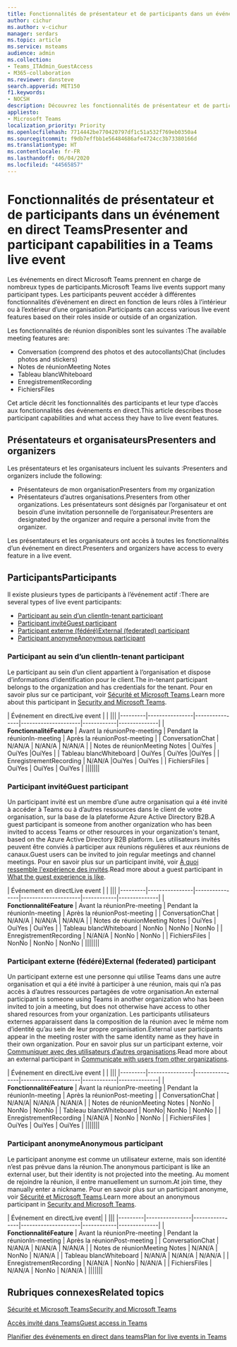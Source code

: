```yaml
---
title: Fonctionnalités de présentateur et de participants dans un événement en direct Teams
author: cichur
ms.author: v-cichur
manager: serdars
ms.topic: article
ms.service: msteams
audience: admin
ms.collection:
- Teams_ITAdmin_GuestAccess
- M365-collaboration
ms.reviewer: dansteve
search.appverid: MET150
f1.keywords:
- NOCSH
description: Découvrez les fonctionnalités de présentateur et de participants dans un événement en direct Teams.
appliesto:
- Microsoft Teams
localization_priority: Priority
ms.openlocfilehash: 7714442be770420797df1c51a532f769eb0350a4
ms.sourcegitcommit: f9db7effbb1e56484686afe4724cc3b73380166d
ms.translationtype: HT
ms.contentlocale: fr-FR
ms.lasthandoff: 06/04/2020
ms.locfileid: "44565857"
---
```

<a name="presenter-and-participant-capabilities-in-a-teams-live-event"></a><span data-ttu-id="1da40-103">Fonctionnalités de présentateur et de participants dans un événement en direct Teams</span><span class="sxs-lookup"><span data-stu-id="1da40-103">Presenter and participant capabilities in a Teams live event</span></span>
======================================================

<span data-ttu-id="1da40-104">Les événements en direct Microsoft Teams prennent en charge de nombreux types de participants.</span><span class="sxs-lookup"><span data-stu-id="1da40-104">Microsoft Teams live events support many participant types.</span></span> <span data-ttu-id="1da40-105">Les participants peuvent accéder à différentes fonctionnalités d’événement en direct en fonction de leurs rôles à l’intérieur ou à l’extérieur d’une organisation.</span><span class="sxs-lookup"><span data-stu-id="1da40-105">Participants can access various live event features based on their roles inside or outside of an organization.</span></span>

<span data-ttu-id="1da40-106">Les fonctionnalités de réunion disponibles sont les suivantes :</span><span class="sxs-lookup"><span data-stu-id="1da40-106">The available meeting features are:</span></span>

- <span data-ttu-id="1da40-107">Conversation (comprend des photos et des autocollants)</span><span class="sxs-lookup"><span data-stu-id="1da40-107">Chat (includes photos and stickers)</span></span>
- <span data-ttu-id="1da40-108">Notes de réunion</span><span class="sxs-lookup"><span data-stu-id="1da40-108">Meeting Notes</span></span>
- <span data-ttu-id="1da40-109">Tableau blanc</span><span class="sxs-lookup"><span data-stu-id="1da40-109">Whiteboard</span></span>
- <span data-ttu-id="1da40-110">Enregistrement</span><span class="sxs-lookup"><span data-stu-id="1da40-110">Recording</span></span>
- <span data-ttu-id="1da40-111">Fichiers</span><span class="sxs-lookup"><span data-stu-id="1da40-111">Files</span></span>

<span data-ttu-id="1da40-112">Cet article décrit les fonctionnalités des participants et leur type d’accès aux fonctionnalités des événements en direct.</span><span class="sxs-lookup"><span data-stu-id="1da40-112">This article describes those participant capabilities and what access they have to live event features.</span></span>

## <a name="presenters-and-organizers"></a><span data-ttu-id="1da40-113">Présentateurs et organisateurs</span><span class="sxs-lookup"><span data-stu-id="1da40-113">Presenters and organizers</span></span>

<span data-ttu-id="1da40-114">Les présentateurs et les organisateurs incluent les suivants :</span><span class="sxs-lookup"><span data-stu-id="1da40-114">Presenters and organizers include the following:</span></span>

- <span data-ttu-id="1da40-115">Présentateurs de mon organisation</span><span class="sxs-lookup"><span data-stu-id="1da40-115">Presenters from my organization</span></span>
- <span data-ttu-id="1da40-116">Présentateurs d’autres organisations.</span><span class="sxs-lookup"><span data-stu-id="1da40-116">Presenters from other organizations.</span></span> <span data-ttu-id="1da40-117">Les présentateurs sont désignés par l’organisateur et ont besoin d’une invitation personnelle de l’organisateur.</span><span class="sxs-lookup"><span data-stu-id="1da40-117">Presenters are designated by the organizer and require a personal invite from the organizer.</span></span>

<span data-ttu-id="1da40-118">Les présentateurs et les organisateurs ont accès à toutes les fonctionnalités d’un événement en direct.</span><span class="sxs-lookup"><span data-stu-id="1da40-118">Presenters and organizers have access to every feature in a live event.</span></span>

## <a name="participants"></a><span data-ttu-id="1da40-119">Participants</span><span class="sxs-lookup"><span data-stu-id="1da40-119">Participants</span></span>

<span data-ttu-id="1da40-120">Il existe plusieurs types de participants à l’événement actif :</span><span class="sxs-lookup"><span data-stu-id="1da40-120">There are several types of live event participants:</span></span>

- [<span data-ttu-id="1da40-121">Participant au sein d’un client</span><span class="sxs-lookup"><span data-stu-id="1da40-121">In-tenant participant</span></span>](#in-tenant-participant)
- [<span data-ttu-id="1da40-122">Participant invité</span><span class="sxs-lookup"><span data-stu-id="1da40-122">Guest participant</span></span>](#guest-participant)
- [<span data-ttu-id="1da40-123">Participant externe (fédéré)</span><span class="sxs-lookup"><span data-stu-id="1da40-123">External (federated) participant</span></span>](#external-federated-participant)
- [<span data-ttu-id="1da40-124">Participant anonyme</span><span class="sxs-lookup"><span data-stu-id="1da40-124">Anonymous participant</span></span>](#anonymous-participant)

### <a name="in-tenant-participant"></a><span data-ttu-id="1da40-125">Participant au sein d’un client</span><span class="sxs-lookup"><span data-stu-id="1da40-125">In-tenant participant</span></span>

<span data-ttu-id="1da40-126">Le participant au sein d’un client appartient à l’organisation et dispose d’informations d’identification pour le client.</span><span class="sxs-lookup"><span data-stu-id="1da40-126">The in-tenant participant belongs to the organization and has credentials for the tenant.</span></span> <span data-ttu-id="1da40-127">Pour en savoir plus sur ce participant, voir [Sécurité et Microsoft Teams](teams-security-guide.md#participant-types).</span><span class="sxs-lookup"><span data-stu-id="1da40-127">Learn more about this participant in [Security and Microsoft Teams](teams-security-guide.md#participant-types).</span></span>

| <span data-ttu-id="1da40-128">Événement en direct</span><span class="sxs-lookup"><span data-stu-id="1da40-128">Live event</span></span> |  | |||
|---------|----------------|----------------|---------------------|------------|--------------|
|  <span data-ttu-id="1da40-129">**Fonctionnalité**</span><span class="sxs-lookup"><span data-stu-id="1da40-129">**Feature**</span></span>       | <span data-ttu-id="1da40-130">Avant la réunion</span><span class="sxs-lookup"><span data-stu-id="1da40-130">Pre-meeting</span></span> | <span data-ttu-id="1da40-131">Pendant la réunion</span><span class="sxs-lookup"><span data-stu-id="1da40-131">In-meeting</span></span> | <span data-ttu-id="1da40-132">Après la réunion</span><span class="sxs-lookup"><span data-stu-id="1da40-132">Post-meeting</span></span> |
| <span data-ttu-id="1da40-133">Conversation</span><span class="sxs-lookup"><span data-stu-id="1da40-133">Chat</span></span> | <span data-ttu-id="1da40-134">N/A</span><span class="sxs-lookup"><span data-stu-id="1da40-134">N/A</span></span> | <span data-ttu-id="1da40-135">N/A</span><span class="sxs-lookup"><span data-stu-id="1da40-135">N/A</span></span> | <span data-ttu-id="1da40-136">N/A</span><span class="sxs-lookup"><span data-stu-id="1da40-136">N/A</span></span> |
| <span data-ttu-id="1da40-137">Notes de réunion</span><span class="sxs-lookup"><span data-stu-id="1da40-137">Meeting Notes</span></span> | <span data-ttu-id="1da40-138">Oui</span><span class="sxs-lookup"><span data-stu-id="1da40-138">Yes</span></span> | <span data-ttu-id="1da40-139">Oui</span><span class="sxs-lookup"><span data-stu-id="1da40-139">Yes</span></span> |<span data-ttu-id="1da40-140">Oui</span><span class="sxs-lookup"><span data-stu-id="1da40-140">Yes</span></span> |
| <span data-ttu-id="1da40-141">Tableau blanc</span><span class="sxs-lookup"><span data-stu-id="1da40-141">Whiteboard</span></span> | <span data-ttu-id="1da40-142">Oui</span><span class="sxs-lookup"><span data-stu-id="1da40-142">Yes</span></span> | <span data-ttu-id="1da40-143">Oui</span><span class="sxs-lookup"><span data-stu-id="1da40-143">Yes</span></span> |<span data-ttu-id="1da40-144">Oui</span><span class="sxs-lookup"><span data-stu-id="1da40-144">Yes</span></span> |
| <span data-ttu-id="1da40-145">Enregistrement</span><span class="sxs-lookup"><span data-stu-id="1da40-145">Recording</span></span> | <span data-ttu-id="1da40-146">N/A</span><span class="sxs-lookup"><span data-stu-id="1da40-146">N/A</span></span> |<span data-ttu-id="1da40-147">Oui</span><span class="sxs-lookup"><span data-stu-id="1da40-147">Yes</span></span> | <span data-ttu-id="1da40-148">Oui</span><span class="sxs-lookup"><span data-stu-id="1da40-148">Yes</span></span> |
| <span data-ttu-id="1da40-149">Fichiers</span><span class="sxs-lookup"><span data-stu-id="1da40-149">Files</span></span> | <span data-ttu-id="1da40-150">Oui</span><span class="sxs-lookup"><span data-stu-id="1da40-150">Yes</span></span> | <span data-ttu-id="1da40-151">Oui</span><span class="sxs-lookup"><span data-stu-id="1da40-151">Yes</span></span> | <span data-ttu-id="1da40-152">Oui</span><span class="sxs-lookup"><span data-stu-id="1da40-152">Yes</span></span> |
|||||||


### <a name="guest-participant"></a><span data-ttu-id="1da40-153">Participant invité</span><span class="sxs-lookup"><span data-stu-id="1da40-153">Guest participant</span></span>

<span data-ttu-id="1da40-154">Un participant invité est un membre d’une autre organisation qui a été invité à accéder à Teams ou à d’autres ressources dans le client de votre organisation, sur la base de la plateforme Azure Active Directory B2B.</span><span class="sxs-lookup"><span data-stu-id="1da40-154">A guest participant is someone from another organization who has been invited to access Teams or other resources in your organization's tenant, based on the Azure Active Directory B2B platform.</span></span> <span data-ttu-id="1da40-155">Les utilisateurs invités peuvent être conviés à participer aux réunions régulières et aux réunions de canaux.</span><span class="sxs-lookup"><span data-stu-id="1da40-155">Guest users can be invited to join regular meetings and channel meetings.</span></span> <span data-ttu-id="1da40-156">Pour en savoir plus sur un participant invité, voir [À quoi ressemble l'expérience des invités](guest-experience.md#comparison-of-team-member-and-guest-capabilities).</span><span class="sxs-lookup"><span data-stu-id="1da40-156">Read more about a guest participant in [What the guest experience is like](guest-experience.md#comparison-of-team-member-and-guest-capabilities).</span></span>

| <span data-ttu-id="1da40-157">Événement en direct</span><span class="sxs-lookup"><span data-stu-id="1da40-157">Live event</span></span>  | | |||
|---------|----------------|----------------|---------------------|------------|--------------|
| <span data-ttu-id="1da40-158">**Fonctionnalité**</span><span class="sxs-lookup"><span data-stu-id="1da40-158">**Feature**</span></span>        | <span data-ttu-id="1da40-159">Avant la réunion</span><span class="sxs-lookup"><span data-stu-id="1da40-159">Pre-meeting</span></span> | <span data-ttu-id="1da40-160">Pendant la réunion</span><span class="sxs-lookup"><span data-stu-id="1da40-160">In-meeting</span></span> | <span data-ttu-id="1da40-161">Après la réunion</span><span class="sxs-lookup"><span data-stu-id="1da40-161">Post-meeting</span></span> |
| <span data-ttu-id="1da40-162">Conversation</span><span class="sxs-lookup"><span data-stu-id="1da40-162">Chat</span></span> | <span data-ttu-id="1da40-163">N/A</span><span class="sxs-lookup"><span data-stu-id="1da40-163">N/A</span></span> | <span data-ttu-id="1da40-164">N/A</span><span class="sxs-lookup"><span data-stu-id="1da40-164">N/A</span></span> | <span data-ttu-id="1da40-165">N/A</span><span class="sxs-lookup"><span data-stu-id="1da40-165">N/A</span></span> |
| <span data-ttu-id="1da40-166">Notes de réunion</span><span class="sxs-lookup"><span data-stu-id="1da40-166">Meeting Notes</span></span> | <span data-ttu-id="1da40-167">Oui</span><span class="sxs-lookup"><span data-stu-id="1da40-167">Yes</span></span> | <span data-ttu-id="1da40-168">Oui</span><span class="sxs-lookup"><span data-stu-id="1da40-168">Yes</span></span> | <span data-ttu-id="1da40-169">Oui</span><span class="sxs-lookup"><span data-stu-id="1da40-169">Yes</span></span> |
| <span data-ttu-id="1da40-170">Tableau blanc</span><span class="sxs-lookup"><span data-stu-id="1da40-170">Whiteboard</span></span> | <span data-ttu-id="1da40-171">Non</span><span class="sxs-lookup"><span data-stu-id="1da40-171">No</span></span> | <span data-ttu-id="1da40-172">Non</span><span class="sxs-lookup"><span data-stu-id="1da40-172">No</span></span> | <span data-ttu-id="1da40-173">Non</span><span class="sxs-lookup"><span data-stu-id="1da40-173">No</span></span> |
| <span data-ttu-id="1da40-174">Enregistrement</span><span class="sxs-lookup"><span data-stu-id="1da40-174">Recording</span></span> | <span data-ttu-id="1da40-175">N/A</span><span class="sxs-lookup"><span data-stu-id="1da40-175">N/A</span></span> | <span data-ttu-id="1da40-176">Non</span><span class="sxs-lookup"><span data-stu-id="1da40-176">No</span></span> | <span data-ttu-id="1da40-177">Non</span><span class="sxs-lookup"><span data-stu-id="1da40-177">No</span></span> |
| <span data-ttu-id="1da40-178">Fichiers</span><span class="sxs-lookup"><span data-stu-id="1da40-178">Files</span></span> | <span data-ttu-id="1da40-179">Non</span><span class="sxs-lookup"><span data-stu-id="1da40-179">No</span></span> | <span data-ttu-id="1da40-180">Non</span><span class="sxs-lookup"><span data-stu-id="1da40-180">No</span></span> | <span data-ttu-id="1da40-181">Non</span><span class="sxs-lookup"><span data-stu-id="1da40-181">No</span></span> |
|||||||


### <a name="external-federated-participant"></a><span data-ttu-id="1da40-182">Participant externe (fédéré)</span><span class="sxs-lookup"><span data-stu-id="1da40-182">External (federated) participant</span></span>

<span data-ttu-id="1da40-183">Un participant externe est une personne qui utilise Teams dans une autre organisation et qui a été invité à participer à une réunion, mais qui n’a pas accès à d’autres ressources partagées de votre organisation.</span><span class="sxs-lookup"><span data-stu-id="1da40-183">An external participant is someone using Teams in another organization who has been invited to join a meeting, but does not otherwise have access to other shared resources from your organization.</span></span> <span data-ttu-id="1da40-184">Les participants utilisateurs externes apparaissent dans la composition de la réunion avec le même nom d’identité qu’au sein de leur propre organisation.</span><span class="sxs-lookup"><span data-stu-id="1da40-184">External user participants appear in the meeting roster with the same identity name as they have in their own organization.</span></span> <span data-ttu-id="1da40-185">Pour en savoir plus sur un participant externe, voir [Communiquer avec des utilisateurs d’autres organisations](communicate-with-users-from-other-organizations.md#external-access).</span><span class="sxs-lookup"><span data-stu-id="1da40-185">Read more about an external participant in [Communicate with users from other organizations](communicate-with-users-from-other-organizations.md#external-access).</span></span>

| <span data-ttu-id="1da40-186">Événement en direct</span><span class="sxs-lookup"><span data-stu-id="1da40-186">Live event</span></span> |  | |||
|---------|----------------|----------------|---------------------|------------|--------------|
|  <span data-ttu-id="1da40-187">**Fonctionnalité**</span><span class="sxs-lookup"><span data-stu-id="1da40-187">**Feature**</span></span>         | <span data-ttu-id="1da40-188">Avant la réunion</span><span class="sxs-lookup"><span data-stu-id="1da40-188">Pre-meeting</span></span> | <span data-ttu-id="1da40-189">Pendant la réunion</span><span class="sxs-lookup"><span data-stu-id="1da40-189">In-meeting</span></span> | <span data-ttu-id="1da40-190">Après la réunion</span><span class="sxs-lookup"><span data-stu-id="1da40-190">Post-meeting</span></span> |
| <span data-ttu-id="1da40-191">Conversation</span><span class="sxs-lookup"><span data-stu-id="1da40-191">Chat</span></span> | <span data-ttu-id="1da40-192">N/A</span><span class="sxs-lookup"><span data-stu-id="1da40-192">N/A</span></span>| <span data-ttu-id="1da40-193">N/A</span><span class="sxs-lookup"><span data-stu-id="1da40-193">N/A</span></span> | <span data-ttu-id="1da40-194">N/A</span><span class="sxs-lookup"><span data-stu-id="1da40-194">N/A</span></span> |
| <span data-ttu-id="1da40-195">Notes de réunion</span><span class="sxs-lookup"><span data-stu-id="1da40-195">Meeting Notes</span></span> | <span data-ttu-id="1da40-196">Non</span><span class="sxs-lookup"><span data-stu-id="1da40-196">No</span></span> | <span data-ttu-id="1da40-197">Non</span><span class="sxs-lookup"><span data-stu-id="1da40-197">No</span></span> | <span data-ttu-id="1da40-198">Non</span><span class="sxs-lookup"><span data-stu-id="1da40-198">No</span></span> |
| <span data-ttu-id="1da40-199">Tableau blanc</span><span class="sxs-lookup"><span data-stu-id="1da40-199">Whiteboard</span></span> | <span data-ttu-id="1da40-200">Non</span><span class="sxs-lookup"><span data-stu-id="1da40-200">No</span></span>| <span data-ttu-id="1da40-201">Non</span><span class="sxs-lookup"><span data-stu-id="1da40-201">No</span></span> | <span data-ttu-id="1da40-202">Non</span><span class="sxs-lookup"><span data-stu-id="1da40-202">No</span></span> |
| <span data-ttu-id="1da40-203">Enregistrement</span><span class="sxs-lookup"><span data-stu-id="1da40-203">Recording</span></span> | <span data-ttu-id="1da40-204">N/A</span><span class="sxs-lookup"><span data-stu-id="1da40-204">N/A</span></span> | <span data-ttu-id="1da40-205">Non</span><span class="sxs-lookup"><span data-stu-id="1da40-205">No</span></span> | <span data-ttu-id="1da40-206">Non</span><span class="sxs-lookup"><span data-stu-id="1da40-206">No</span></span> |
| <span data-ttu-id="1da40-207">Fichiers</span><span class="sxs-lookup"><span data-stu-id="1da40-207">Files</span></span> | <span data-ttu-id="1da40-208">Oui</span><span class="sxs-lookup"><span data-stu-id="1da40-208">Yes</span></span> | <span data-ttu-id="1da40-209">Oui</span><span class="sxs-lookup"><span data-stu-id="1da40-209">Yes</span></span> | <span data-ttu-id="1da40-210">Oui</span><span class="sxs-lookup"><span data-stu-id="1da40-210">Yes</span></span> |
|||||||

### <a name="anonymous-participant"></a><span data-ttu-id="1da40-211">Participant anonyme</span><span class="sxs-lookup"><span data-stu-id="1da40-211">Anonymous participant</span></span>

<span data-ttu-id="1da40-212">Le participant anonyme est comme un utilisateur externe, mais son identité n’est pas prévue dans la réunion.</span><span class="sxs-lookup"><span data-stu-id="1da40-212">The anonymous participant is like an external user, but their identity is not projected into the meeting.</span></span> <span data-ttu-id="1da40-213">Au moment de rejoindre la réunion, il entre manuellement un surnom.</span><span class="sxs-lookup"><span data-stu-id="1da40-213">At join time, they manually enter a nickname.</span></span> <span data-ttu-id="1da40-214">Pour en savoir plus sur un participant anonyme, voir [Sécurité et Microsoft Teams](teams-security-guide.md#participant-types).</span><span class="sxs-lookup"><span data-stu-id="1da40-214">Learn more about an anonymous participant in [Security and Microsoft Teams](teams-security-guide.md#participant-types).</span></span>

| <span data-ttu-id="1da40-215">Événement en direct</span><span class="sxs-lookup"><span data-stu-id="1da40-215">Live event</span></span>|  | |||
|---------|----------------|----------------|---------------------|------------|--------------|
| <span data-ttu-id="1da40-216">**Fonctionnalité**</span><span class="sxs-lookup"><span data-stu-id="1da40-216">**Feature**</span></span>        | <span data-ttu-id="1da40-217">Avant la réunion</span><span class="sxs-lookup"><span data-stu-id="1da40-217">Pre-meeting</span></span> | <span data-ttu-id="1da40-218">Pendant la réunion</span><span class="sxs-lookup"><span data-stu-id="1da40-218">In-meeting</span></span> | <span data-ttu-id="1da40-219">Après la réunion</span><span class="sxs-lookup"><span data-stu-id="1da40-219">Post-meeting</span></span> |
| <span data-ttu-id="1da40-220">Conversation</span><span class="sxs-lookup"><span data-stu-id="1da40-220">Chat</span></span> | <span data-ttu-id="1da40-221">N/A</span><span class="sxs-lookup"><span data-stu-id="1da40-221">N/A</span></span> | <span data-ttu-id="1da40-222">N/A</span><span class="sxs-lookup"><span data-stu-id="1da40-222">N/A</span></span> | <span data-ttu-id="1da40-223">N/A</span><span class="sxs-lookup"><span data-stu-id="1da40-223">N/A</span></span> |
| <span data-ttu-id="1da40-224">Notes de réunion</span><span class="sxs-lookup"><span data-stu-id="1da40-224">Meeting Notes</span></span> | <span data-ttu-id="1da40-225">N/A</span><span class="sxs-lookup"><span data-stu-id="1da40-225">N/A</span></span> | <span data-ttu-id="1da40-226">Non</span><span class="sxs-lookup"><span data-stu-id="1da40-226">No</span></span> | <span data-ttu-id="1da40-227">N/A</span><span class="sxs-lookup"><span data-stu-id="1da40-227">N/A</span></span> |
| <span data-ttu-id="1da40-228">Tableau blanc</span><span class="sxs-lookup"><span data-stu-id="1da40-228">Whiteboard</span></span> | <span data-ttu-id="1da40-229">N/A</span><span class="sxs-lookup"><span data-stu-id="1da40-229">N/A</span></span> | <span data-ttu-id="1da40-230">N/A</span><span class="sxs-lookup"><span data-stu-id="1da40-230">N/A</span></span> | <span data-ttu-id="1da40-231">N/A</span><span class="sxs-lookup"><span data-stu-id="1da40-231">N/A</span></span> |
| <span data-ttu-id="1da40-232">Enregistrement</span><span class="sxs-lookup"><span data-stu-id="1da40-232">Recording</span></span> | <span data-ttu-id="1da40-233">N/A</span><span class="sxs-lookup"><span data-stu-id="1da40-233">N/A</span></span> | <span data-ttu-id="1da40-234">Non</span><span class="sxs-lookup"><span data-stu-id="1da40-234">No</span></span> | <span data-ttu-id="1da40-235">N/A</span><span class="sxs-lookup"><span data-stu-id="1da40-235">N/A</span></span> |
| <span data-ttu-id="1da40-236">Fichiers</span><span class="sxs-lookup"><span data-stu-id="1da40-236">Files</span></span> | <span data-ttu-id="1da40-237">N/A</span><span class="sxs-lookup"><span data-stu-id="1da40-237">N/A</span></span> | <span data-ttu-id="1da40-238">Non</span><span class="sxs-lookup"><span data-stu-id="1da40-238">No</span></span> | <span data-ttu-id="1da40-239">N/A</span><span class="sxs-lookup"><span data-stu-id="1da40-239">N/A</span></span> |
|||||||


## <a name="related-topics"></a><span data-ttu-id="1da40-240">Rubriques connexes</span><span class="sxs-lookup"><span data-stu-id="1da40-240">Related topics</span></span>

[<span data-ttu-id="1da40-241">Sécurité et Microsoft Teams</span><span class="sxs-lookup"><span data-stu-id="1da40-241">Security and Microsoft Teams</span></span>](teams-security-guide.md)

[<span data-ttu-id="1da40-242">Accès invité dans Teams</span><span class="sxs-lookup"><span data-stu-id="1da40-242">Guest access in Teams</span></span>](guest-access.md)

[<span data-ttu-id="1da40-243">Planifier des événements en direct dans teams</span><span class="sxs-lookup"><span data-stu-id="1da40-243">Plan for live events in Teams</span></span>](teams-live-events/plan-for-teams-live-events.md)
